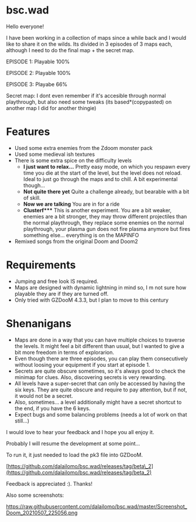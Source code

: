 # bsc.wad

Hello everyone!

I have been working in a collection of maps since a while back and I would like to share it on the wilds.  Its divided in 3 episodes of 3 maps each, although I need to do the final map + the secret map.

EPISODE 1: Playable 100%

EPISODE 2: Playable 100%

EPISODE 3: Playabe 66%

Secret map: I dont even remember if it's accesible through normal playthrough, but also need some tweaks (its based\*(copypasted) on another map I did for another thingie)

# Features

* Used some extra enemies from the Zdoom monster pack
* Used some medieval ish textures
* There is some extra spice on the difficulty levels
   * **I just want to relax...** Pretty easy mode, on which you respawn every time you die at the start of the level, but the level does not reload. Ideal to just go through the maps and to chill. A bit experimental though...
   * **Not quite there yet** Quite a challenge already, but bearable with a bit of skill.
   * **Now we are talking** You are in for a ride
   * **Clusterf\*\*\*** This is another experiment. You are a bit weaker, enemies are a bit stronger,  they may throw different projectiles than the normal playthrough, they replace some enemies on the normal playthrough,  your plasma gun does not fire plasma anymore but fires something else... everything is on the MAPINFO
* Remixed songs from the original Doom and Doom2

# Requirements

* Jumping and free look IS required.
* Maps are designed with dynamic lightning in mind so, I m not sure how playable they are if they are turned off.
* Only tried with GZDooM 4.3.3, but I plan to move to this century

# Shenanigans

* Maps are done in a way that you can have multiple choices to traverse the levels. It might feel a bit different than usual, but I wanted to give a bit more freedom in terms of explorarion.
* Even though there are three episodes, you can play them consecutively without loosing your equipment if you start at episode 1.
* Secrets are quite obscure sometimes, so it's always good to check the minimap for clues. Also, discovering secrets is very rewarding.
* All levels have a super-secret that can only be accessed by having the six keys. They are quite obscure and require to pay attention, but if not, it would not be a secret.
* Also, sometimes... a level additionally might have a secret shortcut to the end, if you have the 6 keys.
* Expect bugs and some balancing problems (needs a lot of work on that still...)

I would love to hear your feedback and I hope you all enjoy it.

Probably I will resume the development at some point...

To run it, it just needed to load the pk3 file into GZDooM.

[https://github.com/dalailomo/bsc.wad/releases/tag/beta\_2](https://github.com/dalailomo/bsc.wad/releases/tag/beta_2)

Feedback is appreciated :). Thanks!

Also some screenshots:

https://raw.githubusercontent.com/dalailomo/bsc.wad/master/Screenshot_Doom_20210507_225056.png

